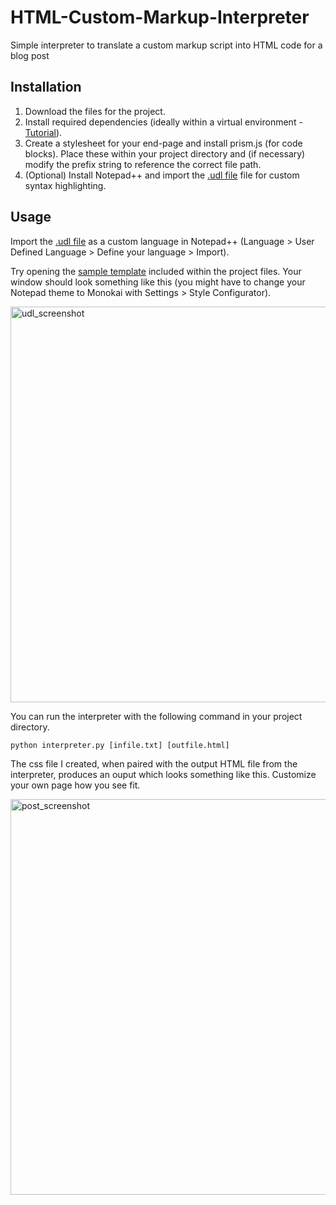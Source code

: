# HTML-Custom-Markup-Interpreter

Simple interpreter to translate a custom markup script into HTML code for a blog post

## Installation
1. Download the files for the project.
2. Install required dependencies (ideally within a virtual environment - [Tutorial](https://docs.python.org/3/tutorial/venv.html)).
3. Create a stylesheet for your end-page and install prism.js (for code blocks). Place these within your project directory and (if necessary) modify the prefix string to reference the correct file path. 
4. (Optional) Install Notepad++ and import the [.udl file](blog-markdown-formatting.udl) file for custom syntax highlighting.

## Usage
Import the [.udl file](blog-markdown-formatting.udl) as a custom language in Notepad++ (Language > User Defined Language > Define your language > Import). 

Try opening the [sample template](sample-template.txt) included within the project files. Your window should look something like this (you might have to change your Notepad theme to Monokai with Settings > Style Configurator).

<img width="633" alt="udl_screenshot" src="https://user-images.githubusercontent.com/42822671/151635252-19f0fc38-659d-4037-ad37-2569e5d3a837.png">

You can run the interpreter with the following command in your project directory.

```python interpreter.py [infile.txt] [outfile.html]```

The css file I created, when paired with the output HTML file from the interpreter, produces an ouput which looks something like this. Customize your own page how you see fit.

<img width="633" alt="post_screenshot" src="https://user-images.githubusercontent.com/42822671/151635817-e391134a-049d-4ecf-80b9-0e6e2e3178fa.png">
